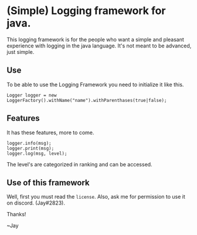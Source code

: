# (Simple) Logging framework for java.
This logging framework is for the people who want a simple and pleasant experience with logging in the java language.
It's not meant to be advanced, just simple.

## Use
To be able to use the Logging Framework you need to initialize it like this.

```
Logger logger = new LoggerFactory().withName("name").withParenthases(true|false);
```

## Features

It has these features, more to come.

```
logger.info(msg);
logger.print(msg);
logger.log(msg, level);
```

The level's are categorized in ranking and can be accessed.

## Use of this framework

Well, first you must read the `license`.
Also, ask me for permission to use it on discord. (Jay#2823).

Thanks!

~Jay
